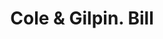 ---
doi: 10.7916/D81K0P0G
date_other: '1800'
date_other_textual: 1800-1899
form: printed ephemera
genre:
- Invoices
name:
- Cole & Gilpin
object_in_context_url: https://biggert.cul.columbia.edu/items/view/ave_biggert_01863
subject_hierarchical_geographic:
- Baltimore, Maryland, United States
subject_name:
- Cole & Gilpin
title: Cole & Gilpin. Bill
sort_title: Cole & Gilpin. Bill
call_number: ave_biggert_01863
coordinates:
- 39.28333333333333,-76.61666666666666
pid: ave_biggert_01863
identifiers: ave_biggert_01863
thumbnail: https://derivativo-2.library.columbia.edu/iiif/2/ldpd:490669/full/!256,256/0/native.jpg
permalink: /biggert/ave_biggert_01863/
layout: iiif-image-page
---